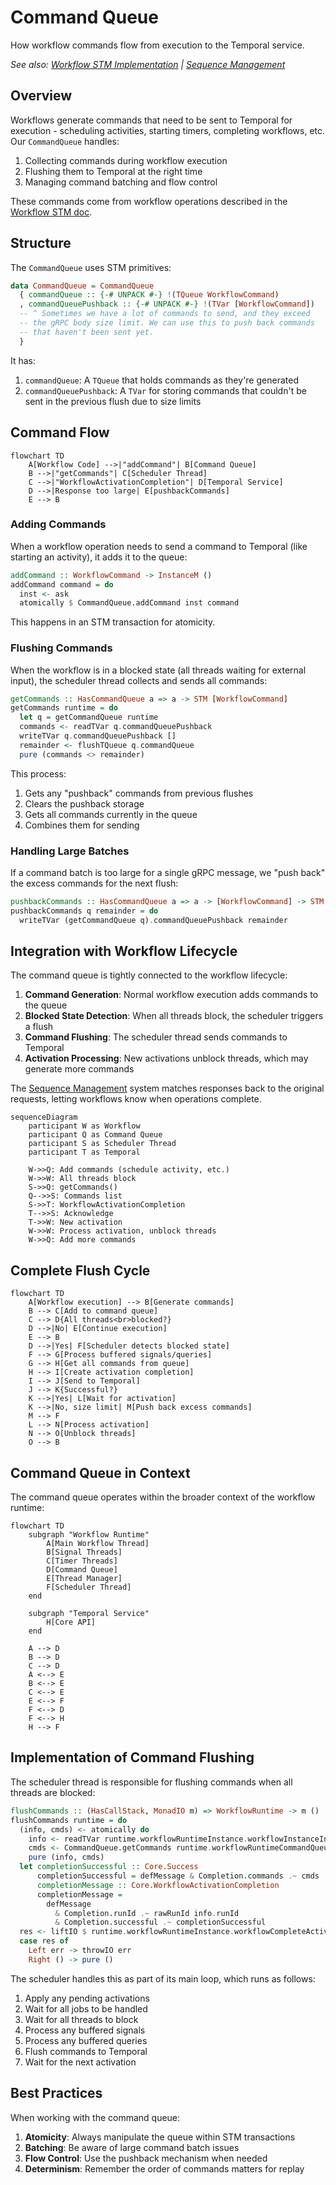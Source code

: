 # Command Queue

How workflow commands flow from execution to the Temporal service.

*See also: [Workflow STM Implementation](workflow-stm.md) | [Sequence Management](sequence-management.md)*

## Overview

Workflows generate commands that need to be sent to Temporal for execution - scheduling activities, starting timers, completing workflows, etc. Our `CommandQueue` handles:

1. Collecting commands during workflow execution
2. Flushing them to Temporal at the right time
3. Managing command batching and flow control

These commands come from workflow operations described in the [Workflow STM doc](workflow-stm.md).

## Structure

The `CommandQueue` uses STM primitives:

```haskell
data CommandQueue = CommandQueue
  { commandQueue :: {-# UNPACK #-} !(TQueue WorkflowCommand)
  , commandQueuePushback :: {-# UNPACK #-} !(TVar [WorkflowCommand])
  -- ^ Sometimes we have a lot of commands to send, and they exceed
  -- the gRPC body size limit. We can use this to push back commands
  -- that haven't been sent yet.
  }
```

It has:

1. `commandQueue`: A `TQueue` that holds commands as they're generated
2. `commandQueuePushback`: A `TVar` for storing commands that couldn't be sent in the previous flush due to size limits

## Command Flow

```mermaid
flowchart TD
    A[Workflow Code] -->|"addCommand"| B[Command Queue]
    B -->|"getCommands"| C[Scheduler Thread]
    C -->|"WorkflowActivationCompletion"| D[Temporal Service]
    D -->|Response too large| E[pushbackCommands]
    E --> B
```

### Adding Commands

When a workflow operation needs to send a command to Temporal (like starting an activity), it adds it to the queue:

```haskell
addCommand :: WorkflowCommand -> InstanceM ()
addCommand command = do
  inst <- ask
  atomically $ CommandQueue.addCommand inst command
```

This happens in an STM transaction for atomicity.

### Flushing Commands

When the workflow is in a blocked state (all threads waiting for external input), the scheduler thread collects and sends all commands:

```haskell
getCommands :: HasCommandQueue a => a -> STM [WorkflowCommand]
getCommands runtime = do
  let q = getCommandQueue runtime
  commands <- readTVar q.commandQueuePushback
  writeTVar q.commandQueuePushback []
  remainder <- flushTQueue q.commandQueue
  pure (commands <> remainder)
```

This process:
1. Gets any "pushback" commands from previous flushes
2. Clears the pushback storage
3. Gets all commands currently in the queue
4. Combines them for sending

### Handling Large Batches

If a command batch is too large for a single gRPC message, we "push back" the excess commands for the next flush:

```haskell
pushbackCommands :: HasCommandQueue a => a -> [WorkflowCommand] -> STM ()
pushbackCommands q remainder = do
  writeTVar (getCommandQueue q).commandQueuePushback remainder
```

## Integration with Workflow Lifecycle

The command queue is tightly connected to the workflow lifecycle:

1. **Command Generation**: Normal workflow execution adds commands to the queue
2. **Blocked State Detection**: When all threads block, the scheduler triggers a flush
3. **Command Flushing**: The scheduler thread sends commands to Temporal
4. **Activation Processing**: New activations unblock threads, which may generate more commands

The [Sequence Management](sequence-management.md) system matches responses back to the original requests, letting workflows know when operations complete.

```mermaid
sequenceDiagram
    participant W as Workflow
    participant Q as Command Queue
    participant S as Scheduler Thread
    participant T as Temporal

    W->>Q: Add commands (schedule activity, etc.)
    W->>W: All threads block
    S->>Q: getCommands()
    Q-->>S: Commands list
    S->>T: WorkflowActivationCompletion
    T-->>S: Acknowledge
    T->>W: New activation
    W->>W: Process activation, unblock threads
    W->>Q: Add more commands
```

## Complete Flush Cycle

```mermaid
flowchart TD
    A[Workflow execution] --> B[Generate commands]
    B --> C[Add to command queue]
    C --> D{All threads<br>blocked?}
    D -->|No| E[Continue execution]
    E --> B
    D -->|Yes| F[Scheduler detects blocked state]
    F --> G[Process buffered signals/queries]
    G --> H[Get all commands from queue]
    H --> I[Create activation completion]
    I --> J[Send to Temporal]
    J --> K{Successful?}
    K -->|Yes| L[Wait for activation]
    K -->|No, size limit| M[Push back excess commands]
    M --> F
    L --> N[Process activation]
    N --> O[Unblock threads]
    O --> B
```

## Command Queue in Context

The command queue operates within the broader context of the workflow runtime:

```mermaid
flowchart TD
    subgraph "Workflow Runtime"
        A[Main Workflow Thread]
        B[Signal Threads]
        C[Timer Threads]
        D[Command Queue]
        E[Thread Manager]
        F[Scheduler Thread]
    end

    subgraph "Temporal Service"
        H[Core API]
    end

    A --> D
    B --> D
    C --> D
    A <--> E
    B <--> E
    C <--> E
    E <--> F
    F <--> D
    F <--> H
    H --> F
```

## Implementation of Command Flushing

The scheduler thread is responsible for flushing commands when all threads are blocked:

```haskell
flushCommands :: (HasCallStack, MonadIO m) => WorkflowRuntime -> m ()
flushCommands runtime = do
  (info, cmds) <- atomically do
    info <- readTVar runtime.workflowRuntimeInstance.workflowInstanceInfo
    cmds <- CommandQueue.getCommands runtime.workflowRuntimeCommandQueue
    pure (info, cmds)
  let completionSuccessful :: Core.Success
      completionSuccessful = defMessage & Completion.commands .~ cmds
      completionMessage :: Core.WorkflowActivationCompletion
      completionMessage =
        defMessage
          & Completion.runId .~ rawRunId info.runId
          & Completion.successful .~ completionSuccessful
  res <- liftIO $ runtime.workflowRuntimeInstance.workflowCompleteActivation completionMessage
  case res of
    Left err -> throwIO err
    Right () -> pure ()
```

The scheduler handles this as part of its main loop, which runs as follows:

1. Apply any pending activations
2. Wait for all jobs to be handled
3. Wait for all threads to block
4. Process any buffered signals
5. Process any buffered queries
6. Flush commands to Temporal
7. Wait for the next activation

## Best Practices

When working with the command queue:

1. **Atomicity**: Always manipulate the queue within STM transactions
2. **Batching**: Be aware of large command batch issues
3. **Flow Control**: Use the pushback mechanism when needed
4. **Determinism**: Remember the order of commands matters for replay
